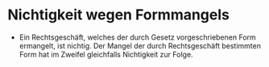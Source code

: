 # Nichtigkeit wegen Formmangels

- Ein Rechtsgeschäft, welches der durch Gesetz vorgeschriebenen Form ermangelt, ist nichtig. Der Mangel der durch Rechtsgeschäft bestimmten Form hat im Zweifel gleichfalls Nichtigkeit zur Folge.

